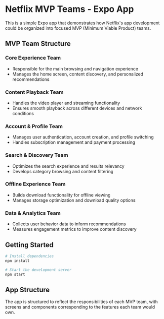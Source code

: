# Netflix MVP Teams - Expo App

This is a simple Expo app that demonstrates how Netflix's app development could be organized into focused MVP (Minimum Viable Product) teams.

## MVP Team Structure

### Core Experience Team
- Responsible for the main browsing and navigation experience
- Manages the home screen, content discovery, and personalized recommendations

### Content Playback Team
- Handles the video player and streaming functionality
- Ensures smooth playback across different devices and network conditions

### Account & Profile Team
- Manages user authentication, account creation, and profile switching
- Handles subscription management and payment processing

### Search & Discovery Team
- Optimizes the search experience and results relevancy
- Develops category browsing and content filtering

### Offline Experience Team
- Builds download functionality for offline viewing
- Manages storage optimization and download quality options

### Data & Analytics Team
- Collects user behavior data to inform recommendations
- Measures engagement metrics to improve content discovery

## Getting Started

```bash
# Install dependencies
npm install

# Start the development server
npm start
```

## App Structure

The app is structured to reflect the responsibilities of each MVP team, with screens and components corresponding to the features each team would own.